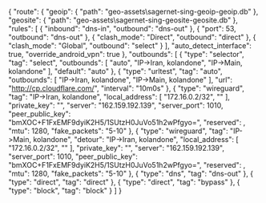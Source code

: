 {                                                       "route": {                                              "geoip": {                                      "path": "geo-assets\\sagernet-sing-geoip-geoip.db"                                              },                                              "geosite": {                                    "path": "geo-assets\\sagernet-sing-geosite-geosite.db"                                          },                                              "rules": [                                      {                                                       "inbound": "dns-in",                            "outbound": "dns-out"                   },                                              {                                                       "port": 53,                                     "outbound": "dns-out"                   },                                              {                                                       "clash_mode": "Direct",                         "outbound": "direct"
                },                                              {
                        "clash_mode": "Global",                         "outbound": "select"
                }                                               ],
                "auto_detect_interface": true,
                "override_android_vpn": true
        },
        "outbounds": [
                {
                "type": "selector",
                "tag": "select",
                "outbounds": [
                        "auto",
                        "IP->Iran, kolandone",
                        "IP->Main, kolandone"
                ],
                "default": "auto"
                },
                {
                "type": "urltest",
                "tag": "auto",
                "outbounds": [
                        "IP->Iran, kolandone",
                        "IP->Main, kolandone"
                ],
                "url": "http://cp.cloudflare.com/",
                "interval": "10m0s"
                },
                {
                "type": "wireguard",
                "tag": "IP->Iran, kolandone",
                "local_address": [
                        "172.16.0.2/32",
                        ""
                ],
                "private_key": "",
                "server": "162.159.192.139",
                "server_port": 1010,
                "peer_public_key": "bmXOC+F1FxEMF9dyiK2H5/1SUtzH0JuVo51h2wPfgyo=",
                "reserved": ,
                "mtu": 1280,
                "fake_packets": "5-10"
                },
                {
                "type": "wireguard",
                "tag": "IP->Main, kolandone",
                "detour": "IP->Iran, kolandone",
                "local_address": [
                        "172.16.0.2/32",
                        ""
                ],
                "private_key": "",
                "server": "162.159.192.139",
                "server_port": 1010,
                "peer_public_key": "bmXOC+F1FxEMF9dyiK2H5/1SUtzH0JuVo51h2wPfgyo=",
                "reserved": ,
                "mtu": 1280,
                "fake_packets": "5-10"
                },
                {
                "type": "dns",
                "tag": "dns-out"
                },
                {
                "type": "direct",
                "tag": "direct"
                },
                {
                "type": "direct",
                "tag": "bypass"
                },
                {
                "type": "block",
                "tag": "block"
                }
        ]
        }
